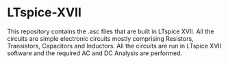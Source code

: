 # LTspice-XVII
This repository contains the .asc files that are built in LTspice XVII.
All the circuits are simple electronic circuits mostly comprising Resistors, Transistors, Capacitors and Inductors.
All the circuits are run in LTspice XVII software and the required AC and DC Analysis are performed.
